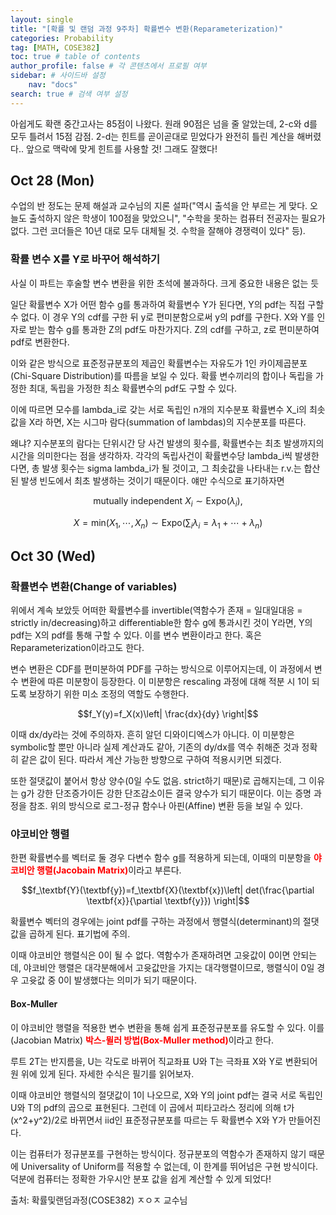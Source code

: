 ```yaml
---
layout: single
title: "[확률 및 랜덤 과정 9주차] 확률변수 변환(Reparameterization)"
categories: Probability
tag: [MATH, COSE382]
toc: true # table of contents
author_profile: false # 각 콘텐츠에서 프로필 여부
sidebar: # 사이드바 설정
    nav: "docs"
search: true # 검색 여부 설정
---
```

<head>
    <!-- Latex -->
    <script src="https://cdn.mathjax.org/mathjax/latest/MathJax.js?config=TeX-AMS-MML_HTMLorMML" type="text/javascript"></script>
</head>
<style>
    th, td {
        text-align: center;
    }
    .r {
        color: red;
    }
</style>

아쉽게도 확랜 중간고사는 85점이 나왔다. 원래 90점은 넘을 줄 알았는데, 2-c와 d를 모두 틀려서 15점 감점. 2-d는 힌트를 곧이곧대로 믿었다가 완전히 틀린 계산을 해버렸다.. 앞으로 맥락에 맞게 힌트를 사용할 것! 그래도 잘했다!

## Oct 28 (Mon)

수업의 반 정도는 문제 해설과 교수님의 지론 설파("역시 출석을 안 부르는 게 맞다. 오늘도 출석하지 않은 학생이 100점을 맞았으니", "수학을 못하는 컴퓨터 전공자는 필요가 없다. 그런 코더들은 10년 대로 모두 대체될 것. 수학을 잘해야 경쟁력이 있다" 등).

### 확률 변수 X를 Y로 바꾸어 해석하기

사실 이 파트는 후술할 변수 변환을 위한 초석에 불과하다. 크게 중요한 내용은 없는 듯

일단 확률변수 X가 어떤 함수 g를 통과하여 확률변수 Y가 된다면, Y의 pdf는 직접 구할 수 없다. 이 경우 Y의 cdf를 구한 뒤 y로 편미분함으로써 y의 pdf를 구한다. X와 Y를 인자로 받는 함수 g를 통과한 Z의 pdf도 마찬가지다. Z의 cdf를 구하고, z로 편미분하여 pdf로 변환한다.

이와 같은 방식으로 표준정규분포의 제곱인 확률변수는 자유도가 1인 카이제곱분포(Chi-Square Distribution)를 따름을 보일 수 있다. 확률 변수끼리의 합이나 독립을 가정한 최대, 독립을 가정한 최소 확률변수의 pdf도 구할 수 있다.

이에 따르면 모수를 lambda_i로 갖는 서로 독립인 n개의 지수분포 확률변수 X_i의 최솟값을 X라 하면, X는 시그마 람다(summation of lambdas)의 지수분포를 따른다.

왜냐? 지수분포의 람다는 단위시간 당 사건 발생의 횟수를, 확률변수는 최초 발생까지의 시간을 의미한다는 점을 생각하자. 각각의 독립사건이 확률변수당 lambda_i씩 발생한다면, 총 발생 횟수는 sigma lambda_i가 될 것이고, 그 최솟값을 나타내는 r.v.는 합산된 발생 빈도에서 최초 발생하는 것이기 때문이다. 얘만 수식으로 표기하자면

$$\text{mutually independent }X_i\sim \text{Expo}(\lambda_i),$$

$$X=\text{min}(X_1,\cdots,X_n)\sim \text{Expo}(\sum_i\lambda_i=\lambda_1+\cdots+\lambda_n)$$

## Oct 30 (Wed)

### 확률변수 변환(Change of variables)

위에서 계속 보았듯 어떠한 확률변수를 invertible(역함수가 존재 = 일대일대응 = strictly in/decreasing)하고 differentiable한 함수 g에 통과시킨 것이 Y라면, Y의 pdf는 X의 pdf를 통해 구할 수 있다. 이를 변수 변환이라고 한다. 혹은 Reparameterization이라고도 한다.

변수 변환은 CDF를 편미분하여 PDF를 구하는 방식으로 이루어지는데, 이 과정에서 변수 변환에 따른 미분항이 등장한다. 이 미분항은 rescaling 과정에 대해 적분 시 1이 되도록 보장하기 위한 미소 조정의 역할도 수행한다.

$$f_Y(y)=f_X(x)\left| \frac{dx}{dy} \right|$$

이때 dx/dy라는 것에 주의하자. 흔히 알던 디와이디엑스가 아니다. 이 미분항은 symbolic할 뿐만 아니라 실제 계산과도 같아, 기존의 dy/dx를 역수 취해준 것과 정확히 같은 값이 된다. 따라서 계산 가능한 방향으로 구하여 적용시키면 되겠다.

또한 절댓값이 붙어서 항상 양수(0일 수도 없음. strict하기 때문)로 곱해지는데, 그 이유는 g가 강한 단조증가이든 강한 단조감소이든 결국 양수가 되기 때문이다. 이는 증명 과정을 참조. 위의 방식으로 로그-정규 함수나 아핀(Affine) 변환 등을 보일 수 있다.

### 야코비안 행렬

한편 확률변수를 벡터로 둘 경우 다변수 함수 g를 적용하게 되는데, 이때의 미분항을 <strong class="r">야코비안 행렬(Jacobain Matrix)</strong>이라고 부른다.

$$f_\textbf{Y}(\textbf{y})=f_\textbf{X}(\textbf{x})\left| det(\frac{\partial \textbf{x}}{\partial \textbf{y}}) \right|$$

확률변수 벡터의 경우에는 joint pdf를 구하는 과정에서 행렬식(determinant)의 절댓값을 곱하게 된다. 표기법에 주의.

이때 야코비안 행렬식은 0이 될 수 없다. 역함수가 존재하려면 고윳값이 0이면 안되는데, 야코비안 행렬은 대각분해에서 고윳값만을 가지는 대각행렬이므로, 행렬식이 0일 경우 고윳값 중 0이 발생했다는 의미가 되기 때문이다.

#### Box-Muller

이 야코비안 행렬을 적용한 변수 변환을 통해 쉽게 표준정규분포를 유도할 수 있다. 이를 (Jacobian Matrix) <strong class="r">박스-뮐러 방법(Box-Muller method)</strong>이라고 한다.

루트 2T는 반지름을, U는 각도로 바뀌어 직교좌표 U와 T는 극좌표 X와 Y로 변환되어 원 위에 있게 된다. 자세한 수식은 필기를 읽어보자.

이때 야코비안 행렬식의 절댓값이 1이 나오므로, X와 Y의 joint pdf는 결국 서로 독립인 U와 T의 pdf의 곱으로 표현된다. 그런데 이 곱에서 피타고라스 정리에 의해 t가 (x^2+y^2)/2로 바뀌면서 iid인 표준정규분포를 따르는 두 확률변수 X와 Y가 만들어진다.

이는 컴퓨터가 정규분포를 구현하는 방식이다. 정규분포의 역함수가 존재하지 않기 때문에 Universality of Uniform를 적용할 수 없는데, 이 한계를 뛰어넘은 구현 방식이다. 덕분에 컴퓨터는 정확한 가우시안 분포 값을 쉽게 계산할 수 있게 되었다!


출처: 확률및랜덤과정(COSE382) ㅈㅇㅈ 교수님
